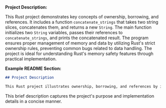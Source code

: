 **Project Description:**

This Rust project demonstrates key concepts of ownership, borrowing, and references. It includes a function `concatenate_strings` that takes two string slices, concatenates them, and returns a new `String`. The main function initializes two `String` variables, passes their references to `concatenate_strings`, and prints the concatenated result. The program ensures proper management of memory and data by utilizing Rust's strict ownership rules, preventing common bugs related to data handling. The project is ideal for understanding Rust's memory safety features through practical implementation.

**Example README Section:**

```markdown
## Project Description

This Rust project illustrates ownership, borrowing, and references by implementing a function `concatenate_strings` that merges two string slices and returns a new `String`. The main function creates two `String` variables, references them in the function call, and outputs the concatenated result. This program is designed to highlight Rust’s memory safety principles and provides a practical example of handling data efficiently in Rust.
```

This brief description captures the project's purpose and implementation details in a concise manner.
